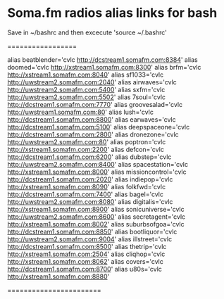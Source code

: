 Soma.fm radios alias links for bash
=================

Save in ~/bashrc and then excecute 'source ~/.bashrc'

=================

alias beatblender='cvlc http://dcstream1.somafm.com:8384'
alias doomed='cvlc http://xstream1.somafm.com:8300'
alias brfm='cvlc http://xstream1.somafm.com:8040'
alias sf1033='cvlc http://uwstream2.somafm.com:2040'
alias airwaves='cvlc http://uwstream2.somafm.com:5400'
alias sxfm='cvlc http://uwstream2.somafm.com:5502'
alias 7soul='cvlc http://dcstream1.somafm.com:7770'
alias groovesalad='cvlc http://uwstream1.somafm.com:80'
alias lush='cvlc http://dcstream1.somafm.com:8800'
alias earwaves='cvlc http://dcstream1.somafm.com:5100'
alias deepspaceone='cvlc http://dcstream1.somafm.com:2800'
alias dronezone='cvlc http://uwstream2.somafm.com:80'
alias poptron='cvlc http://xstream1.somafm.com:2200'
alias defcon='cvlc http://dcstream1.somafm.com:6200'
alias dubstep='cvlc http://uwstream2.somafm.com:8400' 
alias spacestation='cvlc http://xstream1.somafm.com:8000'
alias missioncontrol='cvlc http://dcstream1.somafm.com:2020'
alias indiepop='cvlc http://xstream1.somafm.com:8090'
alias folkfwd='cvlc http://dcstream1.somafm.com:7400'
alias bagel='cvlc http://uwstream2.somafm.com:8080'
alias digitalis='cvlc http://xstream1.somafm.com:8900'
alias sonicuniverse='cvlc http://uwstream2.somafm.com:8600'
alias secretagent='cvlc http://xstream1.somafm.com:8002'
alias suburbsofgoa='cvlc http://dcstream1.somafm.com:8850'
alias bootliquor='cvlc http://uwstream2.somafm.com:9004'
alias illstreet='cvlc http://dcstream1.somafm.com:8500'
alias thetrip='cvlc http://xstream1.somafm.com:2504'
alias cliqhop='cvlc http://xstream1.somafm.com:8062'
alias covers='cvlc http://dcstream1.somafm.com:8700'
alias u80s='cvlc http://xstream1.somafm.com:8880'

=======================
